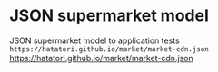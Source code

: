 # JSON supermarket model
JSON supermarket model to application tests<br>
`https://hatatori.github.io/market/market-cdn.json`
<a href='https://hatatori.github.io/market/market-cdn.json'>https://hatatori.github.io/market/market-cdn.json</a>
